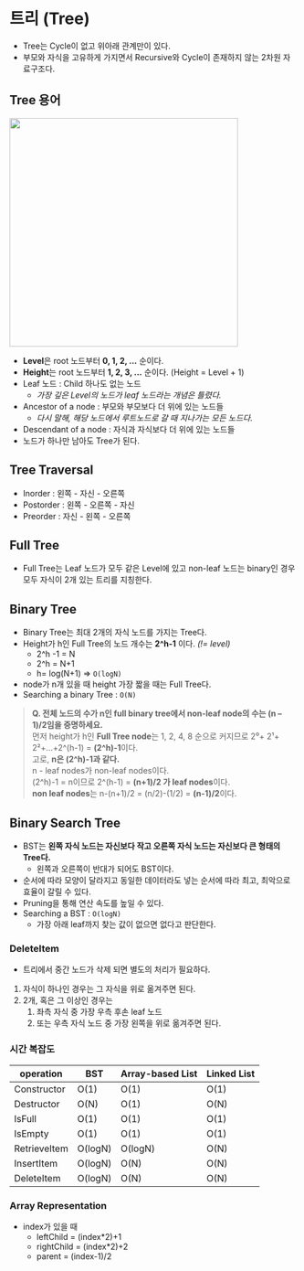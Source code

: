 # 트리 (Tree)
* Tree는 Cycle이 없고 위아래 관계만이 있다.
* 부모와 자식을 고유하게 가지면서 Recursive와 Cycle이 존재하지 않는 2차원 자료구조다.

## Tree 용어
<img width = "400" src= "https://user-images.githubusercontent.com/64299475/146689550-fc3d0a18-2b2d-4e06-8df4-1ea3643e388f.png">

* **Level**은 root 노드부터 **0, 1, 2, ...** 순이다.
* **Height**는 root 노드부터 **1, 2, 3, ...** 순이다. (Height = Level + 1)
* Leaf 노드 : Child 하나도 없는 노드
	* *가장 깊은 Level의 노드가 leaf 노드라는 개념은 틀렸다.*
* Ancestor of a node : 부모와 부모보다 더 위에 있는 노드들
	* *다시 말해, 해당 노드에서 루트노드로 갈 때 지나가는 모든 노드다.*
* Descendant of a node : 자식과 자식보다 더 위에 있는 노드들
* 노드가 하나만 남아도 Tree가 된다.

## Tree Traversal
* Inorder : 왼쪽 - 자신 - 오른쪽
* Postorder : 왼쪽 - 오른쪽 - 자신
* Preorder : 자신 - 왼쪽 - 오른쪽

## Full Tree
* Full Tree는 Leaf 노드가 모두 같은 Level에 있고 non-leaf 노드는 binary인 경우 모두 자식이 2개 있는 트리를 지칭한다.

## Binary Tree
* Binary Tree는 최대 2개의 자식 노드를 가지는 Tree다.
* Height가 h인 Full Tree의 노드 개수는 **2^h-1** 이다. *(!= level)*
	* 2^h -1 = N
	* 2^h = N+1
	* h= log(N+1) ⇒ `O(logN)`
* node가 n개 있을 때 height 가장 짧을 때는 Full Tree다.
* Searching a binary Tree : `O(N)`

> **Q. 전체 노드의 수가 n인 full binary tree에서 non-leaf node의 수는 (n – 1)/2임을 증명하세요.**   
> 먼저 height가 h인 **Full Tree node**는 1, 2, 4, 8 순으로 커지므로 2⁰+ 2¹+ 2²+...+2^(h-1) = **(2^h)-1**이다.   
> 고로, **n은 (2^h)-1과 같다.**  
> n - leaf nodes가 non-leaf nodes이다.  
> (2^h)-1 = n이므로 2^(h-1) = **(n+1)/2 가 leaf nodes**이다.  
> **non leaf nodes**는 n-(n+1)/2 = (n/2)-(1/2) = **(n-1)/2**이다.  

## Binary Search Tree
* BST는 **왼쪽 자식 노드는 자신보다 작고 오른쪽 자식 노드는 자신보다 큰 형태의 Tree다.**
	* 왼쪽과 오른쪽이 반대가 되어도 BST이다.
* 순서에 따라 모양이 달라지고 동일한 데이터라도 넣는 순서에 따라 최고, 최악으로 효율이 갈릴 수 있다.
* Pruning을 통해 연산 속도를 높일 수 있다.
* Searching a BST : `O(logN)`
	* 가장 아래 leaf까지 찾는 값이 없으면 없다고 판단한다.


### DeleteItem
* 트리에서 중간 노드가 삭제 되면 별도의 처리가 필요하다.
1. 자식이 하나인 경우는 그 자식을 위로 옮겨주면 된다.
2. 2개, 혹은 그 이상인 경우는
	1. 좌측 자식 중 가장 우측 후손 leaf 노드
	2. 또는 우측 자식 노드 중 가장 왼쪽을 위로 옮겨주면 된다.

### 시간 복잡도 

| operation    | BST     | Array-based List | Linked List |
| ------------ | ------- | ---------------- | ----------- |
| Constructor  | O(1)    | O(1)             | O(1)        |
| Destructor   | O(N)    | O(1)             | O(N)        |
| IsFull       | O(1)    | O(1)             | O(1)        |
| IsEmpty      | O(1)    | O(1)             | O(1)        |
| RetrieveItem | O(logN) | O(logN)          | O(N)        |
| InsertItem   | O(logN) | O(N)             | O(N)        |
| DeleteItem   | O(logN) | O(N)             | O(N)        |


### Array Representation
* index가 있을 때
	* leftChild = (index*2)+1
	* rightChild = (index*2)+2
	* parent = (index-1)/2
